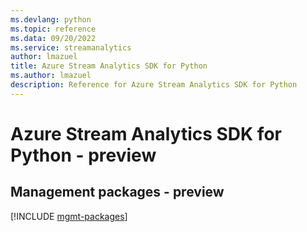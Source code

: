 ```yaml
---
ms.devlang: python
ms.topic: reference
ms.data: 09/20/2022
ms.service: streamanalytics
author: lmazuel
title: Azure Stream Analytics SDK for Python
ms.author: lmazuel
description: Reference for Azure Stream Analytics SDK for Python
---
```

# Azure Stream Analytics SDK for Python - preview

## Management packages - preview
[!INCLUDE [mgmt-packages](stream-analytics-mgmt-index.md)]